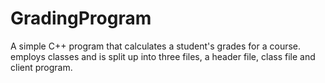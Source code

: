 # GradingProgram
A simple C++ program that calculates a student's grades for a course.
employs classes and is split up into three files, a header file, class file and client program.  
